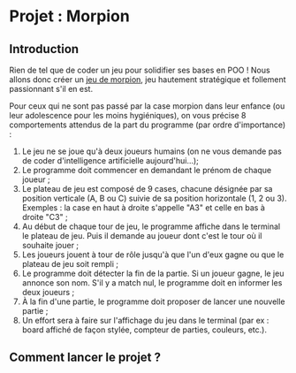 <h1> Projet : Morpion </h1>

<h2> Introduction </h2>
<p>Rien de tel que de coder un jeu pour solidifier ses bases en POO ! Nous allons donc créer un <a href="https://fr.wikipedia.org/wiki/Tic-tac-toe?oldformat=true" target="\_blank">jeu de morpion</a>, jeu hautement stratégique et follement passionnant s'il en est. </p>

<p>Pour ceux qui ne sont pas passé par la case morpion dans leur enfance (ou leur adolescence pour les moins hygiéniques), on vous précise 8 comportements attendus de la part du programme (par ordre d'importance) :</p>
<ol>
        <li>Le jeu ne se joue qu'à deux joueurs humains (on ne vous demande pas de coder d'intelligence artificielle aujourd'hui…);</li>
        <li>Le programme doit commencer en demandant le prénom de chaque joueur ;</li>
        <li>Le plateau de jeu est composé de 9 cases, chacune désignée par sa position verticale (A, B ou C) suivie de sa position horizontale (1, 2 ou 3). Exemples : la case en haut à droite s'appelle "A3" et celle en bas à droite "C3" ;</li>
        <li>Au début de chaque tour de jeu, le programme affiche dans le terminal le plateau de jeu. Puis il demande au joueur dont c'est le tour où il souhaite jouer ;</li>
        <li>Les joueurs jouent à tour de rôle jusqu'à que l'un d'eux gagne ou que le plateau de jeu soit rempli ;</li>
        <li>Le programme doit détecter la fin de la partie. Si un joueur gagne, le jeu annonce son nom. S'il y a match nul, le programme doit en informer les deux joueurs ;</li>
        <li>À la fin d'une partie, le programme doit proposer de lancer une nouvelle partie ;</li>
        <li>Un effort sera à faire sur l'affichage du jeu dans le terminal (par ex : board affiché de façon stylée, compteur de parties, couleurs, etc.).</li>
</ol>

<h2> Comment lancer le projet ? </h2>
